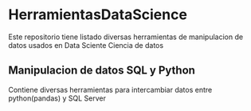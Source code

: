 # HerramientasDataScience
Este repositorio tiene listado diversas herramientas de manipulacion de datos usados en Data Sciente Ciencia de datos
## Manipulacion de datos SQL y Python
Contiene diversas herramientas para intercambiar datos entre python(pandas) y SQL Server
